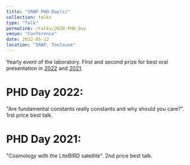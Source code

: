 ```yaml
---
title: "IRAP PHD-Day(s)"
collection: talks
type: "Talk"
permalink: /talks/2020-PHD_Day
venue: "Conference"
date: 2022-05-12
location: "IRAP, Toulouse"
---
```

Yearly event of the laboratory. First and second prize for best oral presentation in [2022](https://www.irap.omp.eu/doctorants-irap/en/phd-day-2022/) and [2021](https://www.irap.omp.eu/doctorants-irap/en/phd-day-2021/).


# PHD Day 2022:

"Are fundamental constants really constants and why should you care?". 1rst price best talk.

# PHD Day 2021:

"Cosmology with the LiteBIRD satellite". 2nd price best talk.
